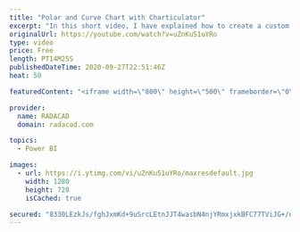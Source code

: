```yaml
---
title: "Polar and Curve Chart with Charticulator"
excerpt: "In this short video, I have explained how to create a custom curve visual and a polar one using Charticulator. the required data for this video can be find from here: https://bit.ly/343jaw7"
originalUrl: https://youtube.com/watch?v=uZnKuS1uYRo
type: video
price: Free
length: PT14M25S
publishedDateTime: 2020-09-27T22:51:46Z
heat: 50

featuredContent: "<iframe width=\"800\" height=\"500\" frameborder=\"0\" src=\"https://www.youtube.com/embed/uZnKuS1uYRo\" allow=\"accelerometer; autoplay; encrypted-media; gyroscope; picture-in-picture\" allowfullscreen></iframe>"

provider:
  name: RADACAD
  domain: radacad.com

topics:
  - Power BI

images:
  - url: https://i.ytimg.com/vi/uZnKuS1uYRo/maxresdefault.jpg
    width: 1280
    height: 720
    isCached: true

secured: "8330LEzkJs/fghJxmKd+9uSrcLEtnJJT4wasbN4njYRmxjxkBFC77TViJG+/o9TpkEW7OWjM5KDsTn9Wba6AA9O3tDzEAbWJZ6VzNXpAhe+TlnoHJhJwdKBmZNDidiM/fKcjM8U3fvxsyWVWGChUwYL+wkQT/CKhe33TBIlJDHmErGLQEuZiEPx2FI2Rr2044My4xzRBCgjiKFxNva4h9wK4SQ1urTZ/Fk/uzt/mFjnWRmYEsH9jJBX4PONQRohVZCE6G44f4/T6IFMoUFc3IBLPxJnaiIoLE9MCIIDzKDDEl4XxjZvlsUn/3Qgu5dxdDNHpK6n12jFPguAIy7vYgcGZ4xRidWj6vVs4jzI1XdFiwUFebJ9qv9jbpB0bOEW5dgyQohtavSEesZ2lXwOmA5IYbKF03/MwGN5tJEIOpX8=;bXmBbc910B+Mmo7/kQsZBg=="
---
```


